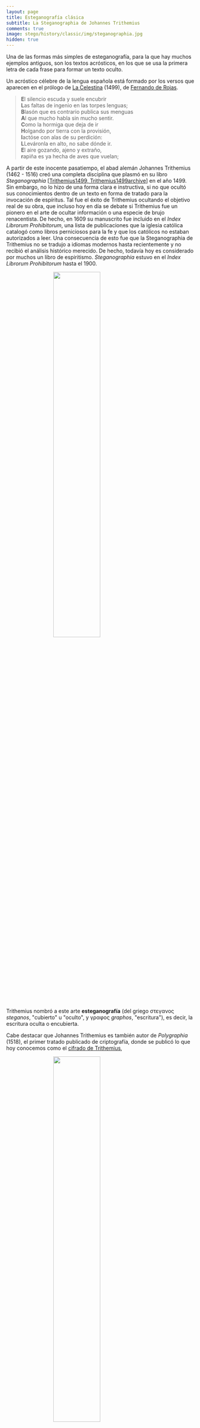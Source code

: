 ```yaml
---
layout: page
title: Esteganografía clásica
subtitle: La Steganographia de Johannes Trithemius
comments: true
image: stego/history/classic/img/steganographia.jpg
hidden: true
---
```


Una de las formas más simples de esteganografía, para la que hay muchos ejemplos antiguos, son los textos acrósticos, en los que se usa la primera letra de cada frase para formar un texto oculto. 

Un acróstico célebre de la lengua española está formado por los versos que aparecen en el prólogo de [La Celestina](http://es.wikipedia.org/wiki/La_Celestina) (1499), de [Fernando de Rojas](http://es.wikipedia.org/wiki/Fernando_de_Rojas). 

> **E**l silencio escuda y suele encubrir<br/>
> **L**as faltas de ingenio en las torpes lenguas;<br/>
> **B**lasón que es contrario publica sus menguas<br/>
> **A**l que mucho habla sin mucho sentir.<br/>
> **C**omo la hormiga que deja de ir<br/>
> **H**olgando por tierra con la provisión,<br/>
> **I**actóse con alas de su perdición:<br/>
> **L**Leváronla en alto, no sabe dónde ir.<br/>
> **E**l aire gozando, ajeno y extraño,<br/>
> **r**apiña es ya hecha de aves que vuelan;<br/>

A partir de este inocente pasatiempo, el abad alemán Johannes Trithemius (1462 - 1516) creó una completa disciplina que plasmó en su libro *Steganographia* [[Trithemius1499, Trithemius1499archive](/stego/es/referencias)] en el año 1499. Sin embargo, no lo hizo de una forma clara e instructiva, si no que ocultó sus conocimientos dentro de un texto en forma de tratado para la invocación de espíritus. Tal fue el éxito de Trithemius ocultando el objetivo real de su obra, que incluso hoy en día se debate si Trithemius fue un pionero en el arte de ocultar información o una especie de brujo renacentista. De hecho, en 1609 su manuscrito fue incluido en el *Index Librorum Prohibitorum*, una lista de publicaciones que la iglesia católica catalogó como libros perniciosos para la fe y que los católicos no estaban autorizados a leer. Una consecuencia de esto fue que la Steganographia de Trithemius no se tradujo a idiomas modernos hasta recientemente y no recibió el análisis histórico merecido. De hecho, todavía hoy es considerado por muchos un libro de espiritismo. *Steganographia* estuvo en el *Index Librorum Prohibitorum* hasta el 1900.


<img style="width:50%;display:block;margin-left:auto;margin-right:auto" src='/stego/history/classic/img/steganographia.jpg'>



Trithemius nombró a este arte **esteganografía** (del griego στεγανος *steganos*, "cubierto" u "oculto", y γραφος *graphos*, "escritura"), es decir, la escritura oculta o encubierta.

Cabe destacar que Johannes Trithemius es también autor de *Polygraphia* (1518), el primer tratado publicado de criptografía, donde se publicó lo que hoy conocemos como el [cifrado de Trithemius](http://en.wikipedia.org/wiki/Tabula_recta#Trithemius_cipher),


<img style="width:50%;display:block;margin-left:auto;margin-right:auto" src='/stego/history/classic/img/trithemius.jpg'>



### *Steganographia*

El libro *Steganographia* consisten en tres volúmenes, aparentemente sobre magia, y más concretamente sobre el uso de espíritus para comunicarse a largas distancias. Sin embargo, desde la publicación, en 1606, de la clave de descifrado de los dos primeros volúmenes se sabe que en realidad se trata de un libro de criptografía (no usaremos la palabra esteganografía aquí, puesto que nació con el libro que nos ocupa). Hasta hace poco, se creía que el tercer volumen trataba únicamente aspectos mágicos, aunque finalmente se ha podido ver que contenían más contenido criptográfico: En 1996-7 Thomas Ernst y Jim Reeds, de forma independiente, descodificaron el tercer volumen.




### Volumen 1

El primer capítulo del primer libro de *Steganographia* se titula "Operación y clave realizadas por el espíritu principal Parmesiel". En este capítulo se nos introduce al uso de espíritus para la realización de comunicaciones a distancia. Valga un trozo de texto del libro para ver a qué nos enfrentamos. Concretamente, el inicio del primer capítulo:


<img style="width:50%;display:block;margin-left:auto;margin-right:auto" src='/stego/history/classic/img/steganographia_book1_chap1_pag1.jpg'>


> **CAPÍTULO I:**

> **la clave y la operación está en manos del príncipe espiritual 
> *Pamersyel, anoyr madriel*, con la ayuda de 
> *ebra sothean abrulges itrasbiel*. Y *nadres ormenu itules rablion 
> hamorphiel*. Al principio se les hace una propuesta con un exorcismo.**


> La operación de este primer capítulo es muy difícil y llena de peligro 
> debido a la arrogancia y la rebelión de sus espíritus que no obedecen a 
> nadie, salvo a él, que es el más hábil en este arte. Porque no solo 
> desobedecen a los novatos y a los menos probados en este arte, sino que 
> a menudo molestan y atacan con diversas ilusiones a quienes los presionan 
> demasiado. Son maliciosos e indignos de confianza sobre todos los demás 
> espíritus aéreos y no obedecen a nadie por completo a menos que se vean 
> obligados por los ritos más poderosos. A menudo revelan infielmente a 
> otros el secreto que se les ha confiado, ya que tan pronto como han sido 
> enviados con sus cartas, vuelan y se precipitan sobre él a quien fueron 
> enviados, completamente sin orden, como una mafia que huye de un país. 
> batalla sin ningún líder. Enojados, se apresuran y, al llenar el aire con 
> sus gritos, a menudo revelan los secretos del remitente a todos los que lo 
> rodean. Aconsejamos, por lo tanto, que nadie que desee utilizar este arte 
> los convoque, ni solicite su ayuda para nada crítico, ya que son insolentes 
> y poco confiables, mientras que muchos de aquellos de quienes hablaremos 
> más adelante pueden ser encontrados suficientemente benevolentes y lo harán. 
> presentarse por sí mismos listos para obedecer. Pero si alguien quiere 
> experimentar plenamente su insolencia y probar que lo que hemos dicho es 
> cierto, hágale saber que debe observarse este método: deje que se prepare
> con una invocación del nombre divino, en el nombre del Padre, el Hijo y el 
> Espíritu Santo, el papel en el que escribirá. A continuación, permítale 
> escribir sobre ella cualquier narración simple y abierta que quiera, de 
> modo que cualquiera que la lea pueda entenderla, ya sea en latín, su 
> lengua materna o cualquier otro idioma. Y cuando se haya sentado a escribir, 
> mirando hacia el Este, que convoque a los espíritus así:


> *Pamerſiel oshurmy delmuſon Thafloyn peano charuſtea melany, lyaminto colchan, paroys, 
> madyn, moerlay, bulre † atloor don melcoue peloin, ibutſyl meon mysbreath alini driaco 
> perſon. Criſolnay, lemon aſosle mydar, icoriel pean thalmō, aſophiel il notreon banyel ocrimos 
> eſteuor naelma beſrona thulaomor fronian beldodrayn bon otalmeſgo mero fas elnathyn 
> boſramothdiv.*


> Cuando él ha dicho esto, y ve que los espíritus se presentan listos para 
> obedecer, puede continuar el trabajo comenzado. Pero si no han aparecido, 
> que repita lo que se ha dicho tantas veces como sea necesario hasta que 
> aparezcan, o que deje de hacerlo por completo para que los espíritus, 
> con demasiada fuerza, no hagan daño al operador. Y cuando haya terminado 
> de escribir la carta prevista, envíela con un mensajero a un amigo que esté 
> probado en este arte. Cuando lo reciba, diga este conjuro:



> *Lamarton anoyr bulon madriel traſchon ebraſothea 
> panthenon nabrulges Camery itrasbier rubanthy nadres 
> Calmoſi ormenulan, ytules demy rabion hamorphyn.*


> Habiendo dicho estas cosas, pronto comprenderá tu mente por completo. 
> Los espíritus se presentarán por su propia cuenta y gritarán de manera 
> tal que, en general, los demás presentes también podrán percibir el 
> secreto del remitente [...] 


No cabe duda, que un lector despistado que se encuentre con este texto, va a tomarlo irremediablemente por un libro de magia, espiritismo, brujería o similar. Un libro orientado, como en él se explica,al uso del poder de los espíritus para comunicar mensajes de forma secreta. Uno puede entender como, en su momento, pudo ser prohibido por la iglesia. 

Sin embargo, como veremos a continuación, el libro de Trithemius contiene mucho más que conjuros y espíritus.


Veamos el supuesto conjuro que nos permite convocar a los espíritus. Si tomamos únicamente la segunda de cada par de palabras, y de esas palabras, tomamos únicamente la segunda letra de cada par, encontramos un mensaje oculto: 


> Pamerſiel o**s**h**u**r**m**y delmuſon **T**h**a**f**l**o**y**n peano **c**h**a**r**u**ſ**t**e**a** melany, **l**y**a**m**i**n**t**o colchan, **p**a**r**o**y**s, 
> madyn, **m**o**e**r**l**a**y**, bulre † a**t**l**o**o**r** don m**e**l**c**o**u**e peloin, **i**b**u**t**ſ**y**l** meon m**y**s**b**r**e**a**t**h alini **d**r**i**a**c**o 
> perſon. **C**r**i**ſ**o**l**n**a**y**, lemon a**ſ**o**s**l**e** mydar, i**c**o**r**i**e**l pean **t**h**a**l**m**ō, aſophiel **i**l **n**o**t**r**e**o**n** banyel o**c**r**i**m**o**s 
> eſteuor **n**a**e**l**m**a beſrona **t**h**u**l**a**o**m**o**r** fronian b**e**l**d**o**d**r**a**y**n** bon o**t**a**l**m**e**ſ**g**o mero fas **e**l**n**a**t**h**y**n 
> boſramothdiv. 

El mensaje, en latín, es el siguiente:

> sum taly cautala it pryme lytore cuiuslybet diccionys secretam intencionem tuam reddant legenty

Que significa:

> Ten cuidado las primeras letras de cada palabra le devuelven al lector el significado secreto.


A continuación el libro nos presenta un texto, que no voy a reproducir aquí, del que podemos extraer un mensaje usando la primera letra de cada palabra. El lector interesado puede encontrar el texto completo en la edición digital [[Trithemius1499archive](/stego/es/referencias)].

Cabe destacar que, tanto el mensaje introductorio, como el conjuro que debe realizar el receptor, contienen también un mensaje oculto similar. Lo dejamos como ejercicio para el lector que desee adentrarse en la esteganografía de Trithemius.


Llegados a este punto, y ya con una perspectiva del libro de Trithemius un poco más alejada de los espíritus y la magia, quizás podemos darle otro significado a sus palabras. De hecho, el texto está lleno de pistas que nos hablan de la seguridad del método propuesto, aunque siempre en referencia a los espíritus. Vemos, por ejemplo, que se habla del *peligro debido a la arrogancia y la rebelión* de operar con estos espíritus, o de que son *indignos de confianza*, que a menudo, *revelan infielmente a otros el secreto que les ha confiado*, o que *Los espíritus [...] gritarán de manera tal que, en general, los demás presentes también podrán percibir el secreto del remitente*, entre muchos otros. Ahora, parece obvio, que Trithemius nos alerta del peligro de ocultar un mensaje con este método (usando la primera letra de cada palabra), pues puede resultar bastante sencillo, para un tercero, descifrar nuestro mensaje oculto.




### Volumen 2

blah
blah

### Volumen 3

blah
blah












